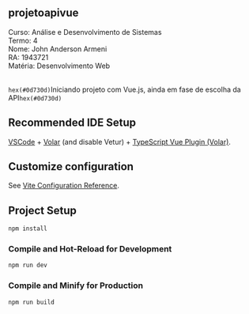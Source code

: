 ## projetoapivue

Curso: Análise e Desenvolvimento de Sistemas </br>
Termo: 4</br>
Nome: John Anderson Armeni</br>
RA: 1943721</br>
Matéria: Desenvolvimento Web</br>
</br>

`hex(#0d730d)`Iniciando projeto com Vue.js, ainda em fase de escolha da API`hex(#0d730d)`


## Recommended IDE Setup

[VSCode](https://code.visualstudio.com/) + [Volar](https://marketplace.visualstudio.com/items?itemName=Vue.volar) (and disable Vetur) + [TypeScript Vue Plugin (Volar)](https://marketplace.visualstudio.com/items?itemName=Vue.vscode-typescript-vue-plugin).

## Customize configuration

See [Vite Configuration Reference](https://vitejs.dev/config/).

## Project Setup

```sh
npm install
```

### Compile and Hot-Reload for Development

```sh
npm run dev
```

### Compile and Minify for Production

```sh
npm run build
```
